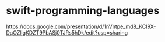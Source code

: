 # swift-programming-languages

https://docs.google.com/presentation/d/1nVntpe_md8_KCI9X-DqOZligKDZT9PbASj0TJRs5hDk/edit?usp=sharing
